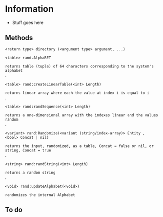 # Information
- Stuff goes here

## Methods
`<return type> directory (<argument type> argument, ...)`   
   
      
```   
<table> rand.AlphaBET 
```     
`returns table (tuple) of 64 characters corresponding to the system's alphabet`       
.   
```   
<table> rand:createLinearTable(<int> Length)
```   
`returns linear array where each the value at index i is equal to i`   
.   
```   
<table> rand:randSequence(<int> Length)
```   
`returns a one-dimensional array with the indexes linear and the values random`      
.              
```   
<variant> rand:Randomize(<variant (string/index-array)> Entity , <bool> Concat | nil)
```   
`returns the input, randomized, as a table, Concat = false or nil, or string, Concat = true`   
.              
```   
<string> rand:randString(<int> Length)
``` 
`returns a random string`     
.              
```   
<void> rand:updateAlphabet(<void>)
```   
`randomizes the internal Alphabet`    

## To do
